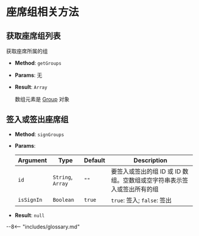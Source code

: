 # 座席组相关方法

## 获取座席组列表

获取座席所属的组

-   **Method**: `getGroups`

-   **Params**: 无

-   **Result**: `Array`

    数组元素是 [Group][] 对象

## 签入或签出座席组

-   **Method**: `signGroups`

-   **Params**:

    | Argument   | Type              | Default | Description                                                            |
    | ---------- | ----------------- | ------- | ---------------------------------------------------------------------- |
    | `id`       | `String`, `Array` | `""`    | 要签入或签出的组 ID 或 ID 数组。空数组或空字符串表示签入或签出所有的组 |
    | `isSignIn` | `Boolean`         | `true`  | `true`: 签入; `false`: 签出                                            |

-   **Result**: `null`

[group]: ../types/group.md

--8<-- "includes/glossary.md"
